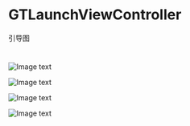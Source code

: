 # GTLaunchViewController
引导图

#  #

![Image text](https://github.com/Aviicii/GTLaunchViewController/blob/main/png/1.png)

![Image text](https://github.com/Aviicii/GTLaunchViewController/blob/main/png/2.png)

![Image text](https://github.com/Aviicii/GTLaunchViewController/blob/main/png/3.png)

![Image text](https://github.com/Aviicii/GTLaunchViewController/blob/main/png/4.png)
